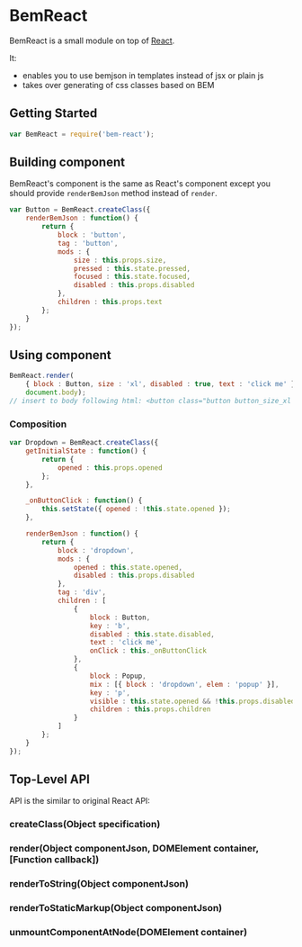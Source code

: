 # BemReact

BemReact is a small module on top of [React](https://github.com/facebook/react/).

It:
  * enables you to use bemjson in templates instead of jsx or plain js
  * takes over generating of css classes based on BEM

## Getting Started

```js
var BemReact = require('bem-react');
```

## Building component
BemReact's component is the same as React's component except you should provide `renderBemJson` method instead of `render`.

```js
var Button = BemReact.createClass({
    renderBemJson : function() {
        return {
            block : 'button',
            tag : 'button',
            mods : {
                size : this.props.size,
                pressed : this.state.pressed,
                focused : this.state.focused,
                disabled : this.props.disabled
            },
            children : this.props.text
        };
    }
});

```
## Using component
```js
BemReact.render(
    { block : Button, size : 'xl', disabled : true, text : 'click me' },
    document.body);
// insert to body following html: <button class="button button_size_xl button_disabled">click me</button>
```

### Composition
```js
var Dropdown = BemReact.createClass({
    getInitialState : function() {
        return {
            opened : this.props.opened
        };
    },

    _onButtonClick : function() {
        this.setState({ opened : !this.state.opened });
    },

    renderBemJson : function() {
        return {
            block : 'dropdown',
            mods : {
                opened : this.state.opened,
                disabled : this.props.disabled
            },
            tag : 'div',
            children : [
                {
                    block : Button,
                    key : 'b',
                    disabled : this.state.disabled,
                    text : 'click me',
                    onClick : this._onButtonClick
                },
                {
                    block : Popup,
                    mix : [{ block : 'dropdown', elem : 'popup' }],
                    key : 'p',
                    visible : this.state.opened && !this.props.disabled,
                    children : this.props.children
                }
            ]
        };
    }
});
```

## Top-Level API

API is the similar to original React API:

### createClass(Object specification)

### render(Object componentJson, DOMElement container, [Function callback])

### renderToString(Object componentJson)

### renderToStaticMarkup(Object componentJson)

### unmountComponentAtNode(DOMElement container)

